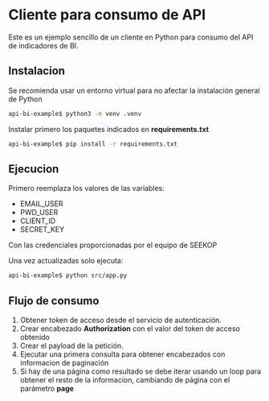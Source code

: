 # Cliente para consumo de API

Este es un ejemplo sencillo de un cliente en Python para consumo del API de indicadores de BI.

## Instalacion

Se  recomienda usar un entorno virtual para no afectar la instalación general de Python

```bash
api-bi-example$ python3 -m venv .venv
```

Instalar primero los paquetes indicados en **requirements.txt**

```bash
api-bi-example$ pip install -r requirements.txt
```
## Ejecucion

Primero reemplaza los valores de las variables:

- EMAIL_USER
- PWD_USER
- CLIENT_ID
- SECRET_KEY

Con las credenciales proporcionadas por el equipo de SEEKOP

Una vez actualizadas solo ejecuta:

```bash
api-bi-example$ python src/app.py
```

## Flujo de consumo

1. Obtener token de acceso desde el servicio de autenticación.
2. Crear encabezado **Authorization** con el valor del token de acceso obtenido
3. Crear el payload de la petición.
4. Ejecutar una primera consulta para obtener encabezados con informacion de paginación
5. Si hay de una página como resultado se debe iterar usando un loop para obtener el resto de la informacion, cambiando de página con el parámetro **page**
